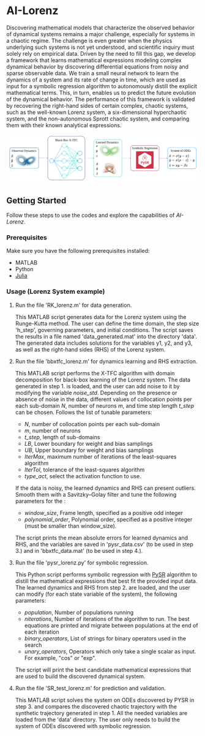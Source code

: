 # AI-Lorenz

Discovering mathematical models that characterize the observed behavior of dynamical systems remains a major challenge, especially for systems in a chaotic regime. The challenge is even greater when the physics underlying such systems is not yet understood, and scientific inquiry must solely rely on empirical data. Driven by the need to fill this gap, we develop a framework that learns mathematical expressions modeling complex dynamical behavior by discovering differential equations from noisy and sparse observable data. We train a small neural network to learn the dynamics of a system and its rate of change in time, which are used as input for a symbolic regression algorithm to autonomously distill the explicit mathematical terms. This, in turn, enables us to predict the future evolution of the dynamical behavior. The performance of this framework is validated by recovering the right-hand sides of certain complex, chaotic systems, such as the well-known Lorenz system, a six-dimensional hyperchaotic system, and the non-autonomous Sprott chaotic system, and comparing them with their known analytical expressions.

<img src="https://github.com/mariodeflorio/AI-Lorenz/blob/main/AI_lorenz_scheme.png">



## Getting Started

Follow these steps to use the codes and explore the capabilities of *AI-Lorenz*.

### Prerequisites

Make sure you have the following prerequisites installed:

* MATLAB
* Python 
* [Julia](https://julialang.org/downloads/)

### Usage (Lorenz System example)

1. Run the file 'RK_lorenz.m' for data generation. 

   This MATLAB script generates data for the Lorenz system using the Runge-Kutta method. The user can define the time domain, the step size 'h_step', governing parameters, and initial conditions. The script saves the results in a file named 'data_generated.mat' into the directory 'data'. The generated data includes solutions for the variables y1, y2, and y3, as well as the right-hand sides (RHS) of the Lorenz system. 
   
2. Run the file 'bbxtfc_lorenz.m' for dynamics learning and RHS extraction. 

   This MATLAB script performs the X-TFC algorithm with domain decomposition for black-box learning of the Lorenz system. The data generated in step 1. is loaded, and the user can add noise to it by modifying the variable *noise_std*. Depending on the presence or absence of noise in the data, different values of collocation points per each sub-domain *N*, number of neurons *m*, and time step length *t_step* can be chosen. Follows the list of tunable parameters:
      * *N*, number of collocation points per each sub-domain
      * *m*, number of neurons
      * *t_step*, length of sub-domains
      * *LB*, Lower boundary for weight and bias samplings
      * *UB*, Upper boundary for weight and bias samplings
      * *IterMax*, maximum number of iterations of the least-squares algorithm 
      * *IterTol*, tolerance of the least-squares algorithm
      * *type_act*, select the activation function to use.
        
   If the data is noisy, the learned dynamics and RHS can present outliers. Smooth them with a Savitzky–Golay filter
 and tune the following parameters for the :
      * *window_size*, Frame length, specified as a positive odd integer
      * *polynomial_order*, Polynomial order, specified as a positive integer (must be smaller than window_size).

   The script prints the mean absolute errors for learned dynamics and RHS, and the variables are saved in 'pysr_data.csv' (to be used in step 3.) and in 'bbxtfc_data.mat' (to be used in step 4.).

3. Run the file 'pysr_lorenz.py' for symbolic regression.

   This Python script performs symbolic regression with [PySR](https://github.com/MilesCranmer/PySR) algorithm to distill the mathematical expressions that best fit the provided input data. The learned dynamics and RHS from step 2. are loaded, and the user can modify (for each state variable of the system), the following parameters: 
      * *population*, Number of populations running
      * *niterations*, Number of iterations of the algorithm to run. The best equations are printed and migrate between populations at the end of each iteration
      * *binary_operators*, List of strings for binary operators used in the search
      * *unary_operators*, Operators which only take a single scalar as input. For example, "cos" or "exp".

   The script will print the best candidate mathematical expressions that are used to build the discovered dynamical system.

4. Run the file 'SR_test_lorenz.m' for prediction and validation.

   This MATLAB script solves the system on ODEs discovered by PYSR in step 3. and compares the discovered chaotic trajectory with the synthetic trajectory generated in step 1. All the needed variables are loaded from the 'data' directory. The user only needs to build the system of ODEs discovered with symbolic regression.  








